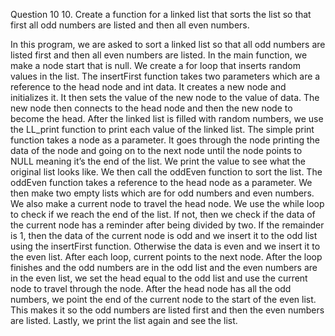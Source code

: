 Question 10
10. Create a function for a linked list that sorts the list so that first all odd numbers are listed and then all even numbers. 

In this program, we are asked to sort a linked list so that all odd numbers are listed first and then all even numbers are listed. In the main function, we make a node start that is null. We create a for loop that inserts random values in the list. The insertFirst function takes two parameters which are a reference to the head node and int data. It creates a new node and initializes it. It then sets the value of the new node to the value of data. The new node then connects to the head node and then the new node to become the head. After the linked list is filled with random numbers, we use the LL_print function to print each value of the linked list. The simple print function takes a node as a parameter. It goes through the node printing the data of the node and going on to the next node until the node points to NULL meaning it’s the end of the list. We print the value to see what the original list looks like. We then call the oddEven function to sort the list. The oddEven function takes a reference to the head node as a parameter. We then make two empty lists which are for odd numbers and even numbers. We also make a current node to travel the head node. We use the while loop to check if we reach the end of the list. If not, then we check if the data of the current node has a reminder after being divided by two. If the remainder is 1, then the data of the current node is odd and we insert it to the odd list using the insertFirst function. Otherwise the data is even and we insert it to the even list. After each loop, current points to the next node. After the loop finishes and the odd numbers are in the odd list and the even numbers are in the even list, we set the head equal to the odd list and use the current node to travel through the node. After the head node has all the odd numbers, we point the end of the current node to the start of the even list. This makes it so the odd numbers are listed first and then the even numbers are listed. Lastly, we print the list again and see the list. 

